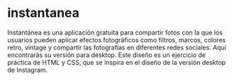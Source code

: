 # instantanea
Instantánea es una aplicación gratuita para compartir fotos con la que los usuarios pueden aplicar efectos fotográficos como filtros, marcos, colores retro, vintage y compartir las fotografías en diferentes redes sociales. Aquí encontrarás su versión para desktop. Este diseño es un ejercicio de práctica de HTML y CSS, que se inspira en el diseño de la versión desktop de Instagram.
